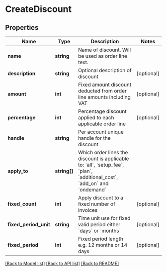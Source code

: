 # CreateDiscount

## Properties
 Name                  | Type         | Description                                                                                                                                                                         | Notes      
-----------------------|--------------|-------------------------------------------------------------------------------------------------------------------------------------------------------------------------------------|------------
 **name**              | **string**   | Name of discount. Will be used as order line text.                                                                                                                                  |
 **description**       | **string**   | Optional description of discount                                                                                                                                                    | [optional] 
 **amount**            | **int**      | Fixed amount discount deducted from order line amounts including VAT                                                                                                                | [optional] 
 **percentage**        | **int**      | Percentage discount applied to each applicable order line                                                                                                                           | [optional] 
 **handle**            | **string**   | Per account unique handle for the discount                                                                                                                                          |
 **apply_to**          | **string[]** | Which order lines the discount is applicable to: &#x60;all&#x60;, &#x60;setup_fee&#x60;, &#x60;plan&#x60;, &#x60;additional_cost&#x60;, &#x60;add_on&#x60; and &#x60;ondemand&#x60; |
 **fixed_count**       | **int**      | Apply discount to a fixed number of invoices                                                                                                                                        | [optional] 
 **fixed_period_unit** | **string**   | Time unit use for fixed valid period either &#x60;days&#x60; or &#x60;months&#x60;                                                                                                  | [optional] 
 **fixed_period**      | **int**      | Fixed period length e.g. 12 months or 14 days                                                                                                                                       | [optional] 

[[Back to Model list]](../../README.md#documentation-for-models) [[Back to API list]](../../README.md#documentation-for-api-endpoints) [[Back to README]](../../README.md)

